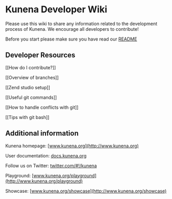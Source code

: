 # Kunena Developer Wiki

Please use this wiki to share any information related to the development process of Kunena. We encourage all developers to contribute!

Before you start please make sure you have read our [README](https://github.com/Kunena/Kunena/blob/master/README.markdown)

## Developer Resources

[[How do I contribute?]]

[[Overview of branches]]

[[Zend studio setup]]

[[Useful git commands]]

[[How to handle conflicts with git]]

[[Tips with git bash]]

## Additional information

Kunena homepage: [www.kunena.org](http://www.kunena.org)

User documentation: [docs.kunena.org](http://docs.kunena.org/index.php/Main_Page)

Follow us on Twitter: [twitter.com/#!/kunena](https://twitter.com/#!/kunena)

Playground: [www.kunena.org/playground](http://www.kunena.org/playground)

Showcase: [www.kunena.org/showcase](http://www.kunena.org/showcase)
